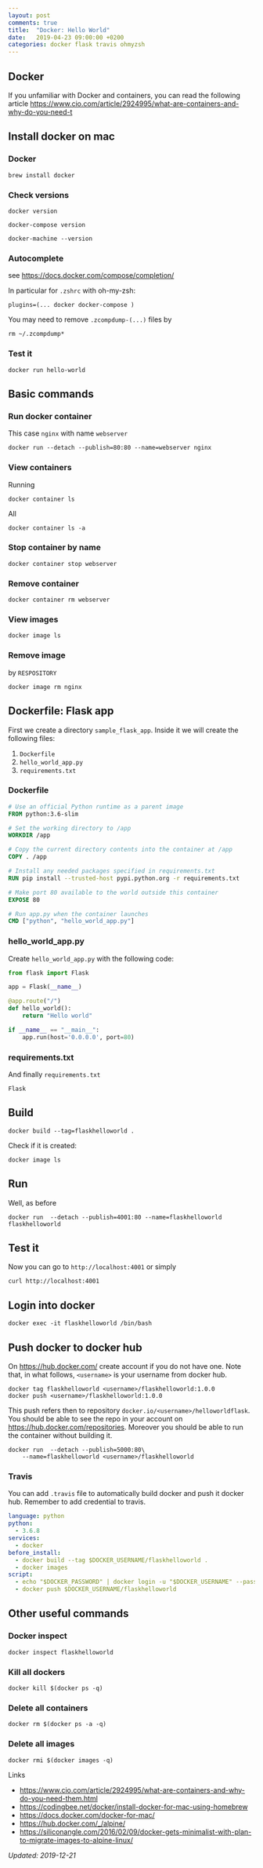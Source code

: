 ```yaml
---
layout: post
comments: true
title:  "Docker: Hello World"
date:   2019-04-23 09:00:00 +0200
categories: docker flask travis ohmyzsh
---
```



## Docker

If you unfamiliar with Docker and containers, you can read the following article 
<https://www.cio.com/article/2924995/what-are-containers-and-why-do-you-need-t>

## Install docker on mac

### Docker
```
brew install docker
```

### Check versions

```
docker version

docker-compose version

docker-machine --version
```

### Autocomplete

see <https://docs.docker.com/compose/completion/>

In particular for `.zshrc` with oh-my-zsh:
```
plugins=(... docker docker-compose )
```
You may need to remove `.zcompdump-(...)` files by

``` shell
rm ~/.zcompdump*
```

### Test it

```
docker run hello-world
```

## Basic commands



### Run docker container 

This case `nginx` with name `webserver`
```
docker run --detach --publish=80:80 --name=webserver nginx
```


### View containers

Running
```
docker container ls
```
All
```
docker container ls -a
```
### Stop container by name

```
docker container stop webserver
```

### Remove container

```
docker container rm webserver
```

### View images

```
docker image ls
```

### Remove image

by `RESPOSITORY`

```
docker image rm nginx
```

## Dockerfile: Flask app

First we create a directory `sample_flask_app`. Inside it we will create the following files:
1. `Dockerfile`
2. `hello_world_app.py`
3. `requirements.txt`

### Dockerfile

``` dockerfile
# Use an official Python runtime as a parent image
FROM python:3.6-slim

# Set the working directory to /app
WORKDIR /app

# Copy the current directory contents into the container at /app
COPY . /app

# Install any needed packages specified in requirements.txt
RUN pip install --trusted-host pypi.python.org -r requirements.txt

# Make port 80 available to the world outside this container
EXPOSE 80

# Run app.py when the container launches
CMD ["python", "hello_world_app.py"]
```

### hello_world_app.py

Create `hello_world_app.py` with the following code:
``` python
from flask import Flask

app = Flask(__name__)

@app.route("/")
def hello_world():
    return "Hello world"

if __name__ == "__main__":
    app.run(host='0.0.0.0', port=80)
```

### requirements.txt

And finally `requirements.txt`
``` shell
Flask
```

## Build

``` shell
docker build --tag=flaskhelloworld .
```

Check if it is created:

``` shell
docker image ls
```

## Run

Well, as before

``` shell
docker run  --detach --publish=4001:80 --name=flaskhelloworld flaskhelloworld
```

## Test it

Now you can go to `http://localhost:4001` or simply

``` shell
curl http://localhost:4001
```

## Login into docker

``` shell
docker exec -it flaskhelloworld /bin/bash
```

## Push docker to docker hub

On <https://hub.docker.com/> create account if you do not have one. Note that, in what follows,
`<username>` is your username from docker hub.

``` shell
docker tag flaskhelloworld <username>/flaskhelloworld:1.0.0
docker push <username>/flaskhelloworld:1.0.0
```

This push refers then to repository `docker.io/<username>/helloworldflask`.
You should be able to see the repo in your account on 
<https://hub.docker.com/repositories>.
Moreover you should be able to run the container without building it.

``` shell
docker run  --detach --publish=5000:80\
    --name=flaskhelloworld <username>/flaskhelloworld
```

### Travis

You can add `.travis` file to automatically build docker and push it docker hub. Remember to add credential to travis.

``` yaml
language: python
python:
  - 3.6.8
services:
  - docker
before_install:
  - docker build --tag $DOCKER_USERNAME/flaskhelloworld .
  - docker images
script:
  - echo "$DOCKER_PASSWORD" | docker login -u "$DOCKER_USERNAME" --password-stdin
  - docker push $DOCKER_USERNAME/flaskhelloworld
```

## Other useful commands

### Docker inspect

``` shell
docker inspect flaskhelloworld
```

### Kill all dockers 

``` shell
docker kill $(docker ps -q)
```

### Delete all containers 

``` shell
docker rm $(docker ps -a -q)
```

### Delete all images

``` shell
docker rmi $(docker images -q)
```

Links
* <https://www.cio.com/article/2924995/what-are-containers-and-why-do-you-need-them.html>
* <https://codingbee.net/docker/install-docker-for-mac-using-homebrew>
* <https://docs.docker.com/docker-for-mac/>
* <https://hub.docker.com/_/alpine/>
* <https://siliconangle.com/2016/02/09/docker-gets-minimalist-with-plan-to-migrate-images-to-alpine-linux/>

_Updated: 2019-12-21_
